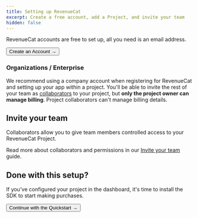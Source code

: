 ```yaml
---
title: Setting up RevenueCat
excerpt: Create a free account, add a Project, and invite your team
hidden: false
---
```


RevenueCat accounts are free to set up, all you need is an email address.

<Button href="https://app.revenuecat.com/signup"
target="\_blank">Create an Account →</Button>

### Organizations / Enterprise

We recommend using a company account when registering for RevenueCat and setting up your app within a project. You'll be able to invite the rest of your team as [collaborators](/projects/collaborators) to your project, but **only the project owner can manage billing**. Project collaborators can't manage billing details.

## Invite your team

Collaborators allow you to give team members controlled access to your RevenueCat Project.

Read more about collaborators and permissions in our [Invite your team](/projects/collaborators) guide.

## Done with this setup?

If you've configured your project in the dashboard, it's time to install the SDK to start making purchases.

<Button href="/docs/getting-started/quickstart">Continue with the Quickstart →</Button>
